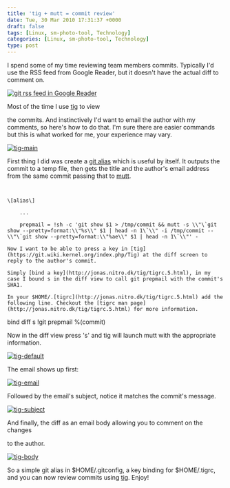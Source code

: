 ```yaml
---
title: 'tig + mutt = commit review'
date: Tue, 30 Mar 2010 17:31:37 +0000
draft: false
tags: [Linux, sm-photo-tool, Technology]
categories: [Linux, sm-photo-tool, Technology]
type: post
---
```


I spend some of my time reviewing team members commits. Typically I'd use the RSS feed from Google Reader, but it doesn't have the actual diff to comment on.

[![](/img/2010/03/greader-review1.png "git rss feed in Google Reader")](/img/2010/03/greader-review1.png)

Most of the time I use [tig](https://git.wiki.kernel.org/index.php/Tig) to view

the commits. And instinctively I'd want to email the author with my comments, so here's how to do that. I'm sure there are easier commands but this is what worked for me, your experience may vary.

[![](/img/2010/03/tig-main.png "tig-main")](/img/2010/03/tig-main.png)

First thing I did was create a [git alias](https://git.wiki.kernel.org/index.php/Aliases) which is useful by itself. It outputs the commit to a temp file, then gets the title and the author's email address from the same commit passing that to [mutt](http://www.mutt.org/).

```


\[alias\]

    ...

    prepmail = !sh -c 'git show $1 > /tmp/commit && mutt -s \\"\`git show --pretty=format:\\"%s\\" $1 | head -n 1\`\\" -i /tmp/commit -- \\"\`git show --pretty=format:\\"%ae\\" $1 | head -n 1\`\\"' -

Now I want to be able to press a key in [tig](https://git.wiki.kernel.org/index.php/Tig) at the diff screen to reply to the author's commit.

Simply [bind a key](http://jonas.nitro.dk/tig/tigrc.5.html), in my case I bound s in the diff view to call git prepmail with the commit's SHA1.

In your $HOME/.[tigrc](http://jonas.nitro.dk/tig/tigrc.5.html) add the following line. Checkout the [tigrc man page](http://jonas.nitro.dk/tig/tigrc.5.html) for more information.

```


bind diff s !git prepmail %(commit)

Now in the diff view press 's' and tig will launch mutt with the appropriate information.

[![](/img/2010/03/tig-default2.png "tig-default")](/img/2010/03/tig-default2.png)

The email shows up first:

[![](/img/2010/03/tig-email.png "tig-email")](/img/2010/03/tig-email.png)

Followed by the email's subject, notice it matches the commit's message.

[![](/img/2010/03/tig-subject.png "tig-subject")](/img/2010/03/tig-subject.png)

And finally, the diff as an email body allowing you to comment on the changes

to the author.

[![](/img/2010/03/tig-body.png "tig-body")](/img/2010/03/tig-body.png)

So a simple git alias in $HOME/.gitconfig, a key binding for $HOME/.tigrc, and you can now review commits using [tig](https://git.wiki.kernel.org/index.php/Tig). Enjoy!


```
```